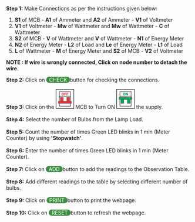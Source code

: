 **Step 1:** Make Connections as per the instructions given below:<br>  
   1. **S1** of MCB - **A1** of Ammeter and **A2** of Ammeter - **V1** of Voltmeter<br> 
   2. **V1** of Voltmeter - **Mw** of Wattmeter and **Mw** of Wattmeter - **C** of Wattmeter <br>  
   3. **S2** of MCB - **V** of Wattmeter and **V** of Wattmeter - **N1** of Energy Meter<br>  
   4. **N2** of Energy Meter - **L2** of Load and **Le** of Energy Meter - **L1** of Load<br>
   5. **L** of Wattmeter - **M** of Energy Meter and **S2** of MCB - **V2** of Voltmeter<br>

**NOTE : If wire is wrongly connected, Click on node number to detach the wire.**<br>

**Step 2:** Click on <span style="border-radius: 20px;background: #3e8e41;
    color: white;cursor: pointer;outline: none;">&nbsp;  CHECK&nbsp;  </span> button for checking the connections.<br><br>
**Step 3:** Click on the ![mcb off](images/mcb1.png) MCB to Turn ON ![mcb on](images/mcb2.png) the supply.<br><br>
**Step 4:** Select the number of Bulbs from the Lamp Load.<br><br>
**Step 5:** Count the number of times Green LED blinks in 1 min (Meter Counter) by using **'Stopwatch'**.<br><br>
**Step 6:** Enter the number of times Green LED blinks in 1 min (Meter Counter).<br><br>
**Step 7:** Click on <span style="border-radius: 20px;background: #3e8e41;
    color: white;cursor: pointer;outline: none;">&nbsp;  ADD&nbsp;  </span> button to add the readings to the Observation Table.<br><br>
**Step 8:** Add different readings to the table by selecting different number of bulbs.<br><br>
**Step 9:** Click on <span style="border-radius: 20px;background: #3e8e41;
    color: white;cursor: pointer;outline: none;">&nbsp;  PRINT&nbsp;  </span> button to print the webpage.<br><br>
**Step 10:** Click on <span style="border-radius: 20px;background: #3e8e41;
    color: white;cursor: pointer;outline: none;">&nbsp;  RESET&nbsp;  </span> button to refresh the webpage.<br><br>
 
